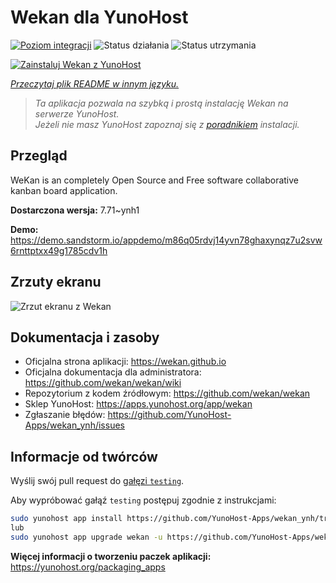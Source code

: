 <!--
To README zostało automatycznie wygenerowane przez <https://github.com/YunoHost/apps/tree/master/tools/readme_generator>
Nie powinno być ono edytowane ręcznie.
-->

# Wekan dla YunoHost

[![Poziom integracji](https://apps.yunohost.org/badge/integration/wekan)](https://ci-apps.yunohost.org/ci/apps/wekan/)
![Status działania](https://apps.yunohost.org/badge/state/wekan)
![Status utrzymania](https://apps.yunohost.org/badge/maintained/wekan)

[![Zainstaluj Wekan z YunoHost](https://install-app.yunohost.org/install-with-yunohost.svg)](https://install-app.yunohost.org/?app=wekan)

*[Przeczytaj plik README w innym języku.](./ALL_README.md)*

> *Ta aplikacja pozwala na szybką i prostą instalację Wekan na serwerze YunoHost.*  
> *Jeżeli nie masz YunoHost zapoznaj się z [poradnikiem](https://yunohost.org/install) instalacji.*

## Przegląd

WeKan is an completely Open Source and Free software collaborative kanban board application.


**Dostarczona wersja:** 7.71~ynh1

**Demo:** <https://demo.sandstorm.io/appdemo/m86q05rdvj14yvn78ghaxynqz7u2svw6rnttptxx49g1785cdv1h>

## Zrzuty ekranu

![Zrzut ekranu z Wekan](./doc/screenshots/screenshot.jpg)

## Dokumentacja i zasoby

- Oficjalna strona aplikacji: <https://wekan.github.io>
- Oficjalna dokumentacja dla administratora: <https://github.com/wekan/wekan/wiki>
- Repozytorium z kodem źródłowym: <https://github.com/wekan/wekan>
- Sklep YunoHost: <https://apps.yunohost.org/app/wekan>
- Zgłaszanie błędów: <https://github.com/YunoHost-Apps/wekan_ynh/issues>

## Informacje od twórców

Wyślij swój pull request do [gałęzi `testing`](https://github.com/YunoHost-Apps/wekan_ynh/tree/testing).

Aby wypróbować gałąź `testing` postępuj zgodnie z instrukcjami:

```bash
sudo yunohost app install https://github.com/YunoHost-Apps/wekan_ynh/tree/testing --debug
lub
sudo yunohost app upgrade wekan -u https://github.com/YunoHost-Apps/wekan_ynh/tree/testing --debug
```

**Więcej informacji o tworzeniu paczek aplikacji:** <https://yunohost.org/packaging_apps>
